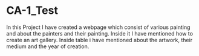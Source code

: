 # CA-1_Test
In this Project I have created a webpage which consist of various painting and about the painters and their painting.
Inside it I have mentioned how to create an art gallery.
Inside table i have mentioned about the artwork, their medium and the year of creation.
